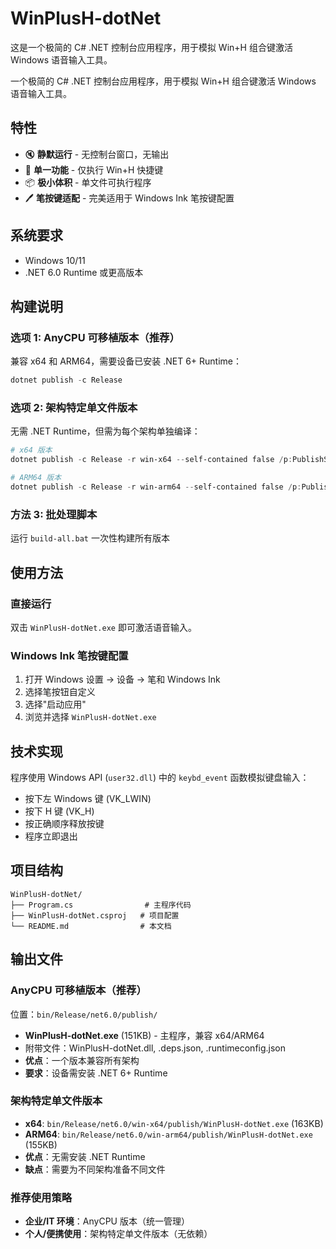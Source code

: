 # WinPlusH-dotNet

这是一个极简的 C# .NET 控制台应用程序，用于模拟 Win+H 组合键激活 Windows 语音输入工具。

一个极简的 C# .NET 控制台应用程序，用于模拟 Win+H 组合键激活 Windows 语音输入工具。

## 特性

- 🔇 **静默运行** - 无控制台窗口，无输出
- 🎯 **单一功能** - 仅执行 Win+H 快捷键
- 📦 **极小体积** - 单文件可执行程序
- 🖊️ **笔按键适配** - 完美适用于 Windows Ink 笔按键配置

## 系统要求

- Windows 10/11
- .NET 6.0 Runtime 或更高版本

## 构建说明

### 选项 1: AnyCPU 可移植版本（推荐）
兼容 x64 和 ARM64，需要设备已安装 .NET 6+ Runtime：
```powershell
dotnet publish -c Release
```

### 选项 2: 架构特定单文件版本  
无需 .NET Runtime，但需为每个架构单独编译：
```powershell
# x64 版本
dotnet publish -c Release -r win-x64 --self-contained false /p:PublishSingleFile=true

# ARM64 版本  
dotnet publish -c Release -r win-arm64 --self-contained false /p:PublishSingleFile=true
```

### 方法 3: 批处理脚本
运行 `build-all.bat` 一次性构建所有版本

## 使用方法

### 直接运行
双击 `WinPlusH-dotNet.exe` 即可激活语音输入。

### Windows Ink 笔按键配置
1. 打开 Windows 设置 → 设备 → 笔和 Windows Ink
2. 选择笔按钮自定义
3. 选择"启动应用"
4. 浏览并选择 `WinPlusH-dotNet.exe`

## 技术实现

程序使用 Windows API (`user32.dll`) 中的 `keybd_event` 函数模拟键盘输入：
- 按下左 Windows 键 (VK_LWIN)
- 按下 H 键 (VK_H)  
- 按正确顺序释放按键
- 程序立即退出

## 项目结构

```
WinPlusH-dotNet/
├── Program.cs                # 主程序代码
├── WinPlusH-dotNet.csproj   # 项目配置
└── README.md                # 本文档
```

## 输出文件

### AnyCPU 可移植版本（推荐）
位置：`bin/Release/net6.0/publish/`
- **WinPlusH-dotNet.exe** (151KB) - 主程序，兼容 x64/ARM64
- 附带文件：WinPlusH-dotNet.dll, .deps.json, .runtimeconfig.json
- **优点**：一个版本兼容所有架构
- **要求**：设备需安装 .NET 6+ Runtime

### 架构特定单文件版本
- **x64**: `bin/Release/net6.0/win-x64/publish/WinPlusH-dotNet.exe` (163KB)
- **ARM64**: `bin/Release/net6.0/win-arm64/publish/WinPlusH-dotNet.exe` (155KB)
- **优点**：无需安装 .NET Runtime
- **缺点**：需要为不同架构准备不同文件

### 推荐使用策略
- **企业/IT 环境**：AnyCPU 版本（统一管理）
- **个人/便携使用**：架构特定单文件版本（无依赖）
